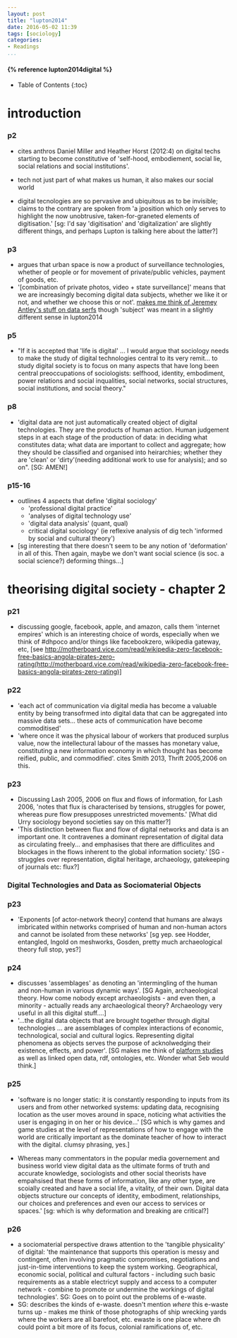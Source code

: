 ```yaml
---
layout: post
title: "lupton2014"
date: 2016-05-02 11:39
tags: [sociology]
categories:
- Readings
...
```


<h4>{% reference lupton2014digital %}</h4>

* Table of Contents
{:toc}

# introduction

### p2
- cites anthros Daniel Miller and Heather Horst (2012:4) on digital techs starting to become constitutive of 'self-hood, embodiement, social lie, social relations and social institutions'.

- tech not just part of what makes us human, it also makes our social world

- digital tecnologies are so pervasive and ubiquitous as to be invisible; claims to the contrary are spoken from 'a jposition which only serves to highlight the now unobtrusive, taken-for-graneted elements of digitisation.' [sg: I'd say 'digitisation' and 'digitalization' are slightly different things, and perhaps Lupton is talking here about the latter?]

### p3
- argues that urban space is now a product of surveillance technologies, whether of people or for movement of private/public vehicles, payment of goods,  etc.
- '[combination of private photos, video + state surveillance]' means that we are increasingly becoming digital data subjects, whether we like it or not, and whether we choose this or not'. [makes me think of Jeremey Antley's stuff on data serfs](http://www.peasantmuse.com/2012/06/from-data-self-to-data-serf.html) though 'subject' was meant in a slightly different sense in lupton2014

### p5
- "If it is accepted that 'life is digital' ... I would argue that sociology needs to make the study of digital technologies central to its very remit... to study digital society is to focus on many aspects that have long been central preoccupations of sociologists: selfhood, identity, embodiment, power relations and social inqualities, social networks, social structures, social institutions, and social theory."

### p8
- 'digital data are not just automatically created object of digital technologies. They are the products of human action. Human judgement steps in at each stage of the production of data: in deciding what constitutes data; what data are important to collect and aggregate; how they should be classified and organised into heirarchies; whether they are 'clean' or 'dirty'(needing additional work to use for analysis); and so on". [SG: AMEN!]

### p15-16
- outlines 4 aspects that define 'digital sociology'
  - 'professional digital practice'
  - 'analyses of digital technology use'
  - 'digital data analysis' (quant, qual)
  - critical digital sociology' (ie reflexive analysis of dig tech 'informed by social and cultural theory')
- [sg interesting that there doesn't seem to be any notion of 'deformation' in all of this. Then again, maybe we don't want social science (is soc. a social science?) deforming things...]

# theorising digital society - chapter 2

### p21
- discussing google, facebook, apple, and amazon, calls them 'internet empires' which is an interesting choice of words, especially when we think of #dhpoco and/or things like facebookzero, wikipedia gateway, etc, [see http://motherboard.vice.com/read/wikipedia-zero-facebook-free-basics-angola-pirates-zero-rating(http://motherboard.vice.com/read/wikipedia-zero-facebook-free-basics-angola-pirates-zero-rating)]

### p22
- 'each act of communication via digital media has become a valuable entity by being transofrmed into digital data that can be aggregated into massive data sets... these acts of communication have become commoditised'
- 'where once it was the physical labour of workers that produced surplus value, now the intellectural labour of the masses has monetary value, constituting a new information economy in which thought has become reified, public, and commodified'. cites Smith 2013, Thrift 2005,2006 on this.

### p23
- Discussing Lash 2005, 2006 on flux and flows of information, for Lash 2006, 'notes that flux is characterised by tensions, struggles for power, whereas pure flow presupposes unrestricted movements.' [What did Urry sociology beyond societies say on this matter?]
- 'This distinction between flux and flow of digital networks and data is an important one. It contravenes a dominant representation of digital data as circulating freely... and emphasises that there are difficulites and blockages in the flows inherent to the global information society.' [SG - struggles over representation, digital heritage, archaeology, gatekeeping of journals etc: flux?]

### Digital Technologies and Data as Sociomaterial Objects

### p23
- 'Exponents [of actor-network theory] contend that humans are always imbricated within networks comprised of human and non-human actors and cannot be isolated from these networks' [sg yep. see Hodder, entangled, Ingold on meshworks, Gosden, pretty much archaeological theory full stop, yes?]
### p24
- discusses 'assemblages' as denoting an 'intermingling of the human and non-human in various dynamic ways'. [SG Again, archaeological theory. How come nobody except archaeologists - and even then, a minority - actually reads any archaeological theory? Archaeology very useful in all this digital stuff....]
- '...the digital data objects that are brought together through digital technologies ... are assemblages of complex interactions of economic, technological, social and cultural logics. Representing digital phenomena as objects serves the purpose of acknolwedging their existence, effects, and power'. [SG makes me think of [platform studies](http://platformstudies.com/) as well as linked open data, rdf, ontologies, etc. Wonder what Seb would think.]

### p25
- 'software is no longer static: it is constantly responding to inputs from its users and from other networked systems: updating data, recognising location as the user moves around in space, noticing what activities the user is engaging in on her or his device...' [SG which is why games and game studies at the level of representations of how to engage with the world are critically important as the dominate teacher of how to interact with the digital. clumsy phrasing, yes.]

- Whereas many commentators in the popular media governement and business world view digital data as the ultimate forms of truth and accurate knowledge, sociologists and other social theorists have empahsised that these forms of information, like any other type, are scoially created and have a social life, a vitality, of their own. Digital data objects structure our concepts of identity, embodiment, relationships, our choices and preferences and even our access to services or spaces.' [sg: which is why deformation and breaking are critical?]

### p26
- a sociomaterial perspective draws attention to the 'tangible physicality' of digital: 'the maintenance that supports this operation is messy and contingent, often involving pragmatic compromises, negotiations and just-in-time interventions to keep the system working. Geographical, economic social, political and cultural factors - including such basic requirements as a stable electricyt supply and access to a computer network - combine to promote or undermine the workings of digital technologies'. SG: Goes on to point out the problems of e-waste.
- SG: describes the kinds of e-waste. doesn't mention *where* this e-waste turns up - makes me think of those photographs of ship wrecking yards where the workers are all barefoot, etc. ewaste is one place where dh could point a bit more of its focus, colonial ramifications of, etc.
